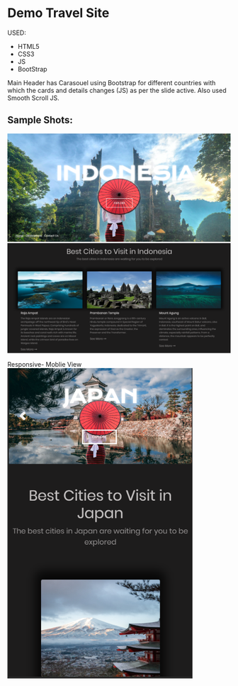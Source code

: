 # Demo Travel Site

USED:

- HTML5
- CSS3
- JS
- BootStrap

Main Header has Carasouel using Bootstrap for different countries with which the cards and details changes (JS) as per the slide active. Also used Smooth Scroll JS.

## Sample Shots:

<img src="ScreenShot/1.png" width="800px">
<img src="ScreenShot/2.png" width="800px">

Responsive- Moblie View
<img src="ScreenShot/3.png" height="700px">

